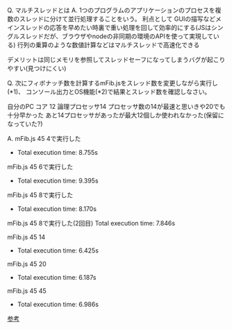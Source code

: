 Q. マルチスレッドとは
A. 1つのプログラムのアプリケーションのプロセスを複数のスレッドに分けて並行処理することをいう。
利点として
GUIの描写などメインスレッドの応答を早めたい時裏で重い処理を回して効率的にする(JSはシングルスレッドだが、ブラウザやnodeの非同期の環境のAPIを使って実現している)
行列の乗算のような数値計算などはマルチスレッドで高速化できる

デメリットは同じメモリを参照してスレッドセーフになってしまうバグが起こりやすい(見つけにくい)


Q. 次にフィボナッチ数を計算するmFib.jsをスレッド数を変更しながら実行し(*1)、 コンソール出力とOS機能(*2)で結果とスレッド数を確認しなさい。

自分のPC コア 12 
論理プロセッサ14
プロセッサ数の14が最速と思いきや20でも十分早かった
あと14プロセッサがあったが最大12個しか使われなかった(保留になっていた?)


A.  mFib.js 45 4で実行した
* Total execution time: 8.755s

mFib.js 45 6で実行した
* Total execution time: 9.395s

mFib.js 45 8で実行した
* Total execution time: 8.170s

mFib.js 45 8で実行した(2回目)
Total execution time: 7.846s

mFib.js 45 14
* Total execution time: 6.425s

mFib.js 45 20
* Total execution time: 6.187s

mFib.js  45 45
* Total execution time: 6.986s

[参考](https://docs.oracle.com/cd/E19683-01/816-3976/6ma7iosht/index.html)